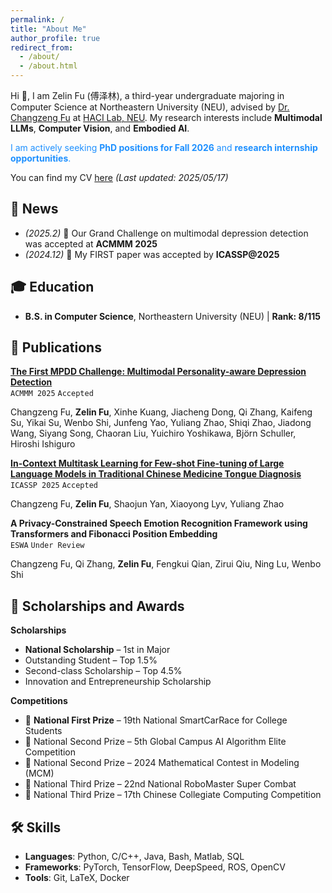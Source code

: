 ```yaml
---
permalink: /
title: "About Me"
author_profile: true
redirect_from: 
  - /about/
  - /about.html
---
```


Hi 👋, I am Zelin Fu (傅泽林), a third-year undergraduate majoring in Computer Science at Northeastern University (NEU), advised by [Dr. Changzeng Fu](https://sstc.neuq.edu.cn/info/1131/2662.htm) at [HACI Lab, NEU](https://sstc.neuq.edu.cn/index.htm). My research interests include **Multimodal LLMs**, **Computer Vision**, and **Embodied AI**. 

<span style="color:#1E90FF;">I am actively seeking **PhD positions for Fall 2026** and **research internship opportunities**.</span>

You can find my CV [here](/assets/cv/zelin_fu_cv.pdf) *(Last updated: 2025/05/17)*


## 🌟 News

- _(2025.2)_ 🎉 Our Grand Challenge on multimodal depression detection was accepted at **ACMMM 2025** 
- _(2024.12)_ 🎉 My FIRST paper was accepted by **ICASSP@2025** 


## 🎓 Education

- **B.S. in Computer Science**, Northeastern University (NEU) | **Rank: 8/115**


## 📄 Publications

**[The First MPDD Challenge: Multimodal Personality-aware Depression Detection](https://arxiv.org/abs/2505.10034)**  
`ACMMM 2025` `Accepted`  

Changzeng Fu, **Zelin Fu**, Xinhe Kuang, Jiacheng Dong, Qi Zhang, Kaifeng Su, Yikai Su, Wenbo Shi, Junfeng Yao, Yuliang Zhao, Shiqi Zhao, Jiadong Wang, Siyang Song, Chaoran Liu, Yuichiro Yoshikawa, Björn Schuller, Hiroshi Ishiguro  


**[In-Context Multitask Learning for Few-shot Fine-tuning of Large Language Models in Traditional Chinese Medicine Tongue Diagnosis](https://ieeexplore.ieee.org/document/10887764)**  
`ICASSP 2025` `Accepted`  

Changzeng Fu, **Zelin Fu**, Shaojun Yan, Xiaoyong Lyv, Yuliang Zhao  


**A Privacy-Constrained Speech Emotion Recognition Framework using Transformers and Fibonacci Position Embedding**  
`ESWA` `Under Review`

Changzeng Fu, Qi Zhang, **Zelin Fu**, Fengkui Qian, Zirui Qiu, Ning Lu, Wenbo Shi  



## 🏅 Scholarships and Awards

**Scholarships**
-  **National Scholarship** – 1st in Major
-  Outstanding Student – Top 1.5%
-  Second-class Scholarship – Top 4.5%
-  Innovation and Entrepreneurship Scholarship

**Competitions**
- 🥇 **National First Prize** – 19th National SmartCarRace for College Students
- 🥈 National Second Prize – 5th Global Campus AI Algorithm Elite Competition
- 🥈 National Second Prize – 2024 Mathematical Contest in Modeling (MCM)
- 🥉 National Third Prize – 22nd National RoboMaster Super Combat
- 🥉 National Third Prize – 17th Chinese Collegiate Computing Competition



## 🛠️ Skills

- **Languages**: Python, C/C++, Java, Bash, Matlab, SQL  
- **Frameworks**: PyTorch, TensorFlow, DeepSpeed, ROS, OpenCV  
- **Tools**: Git, LaTeX, Docker  

